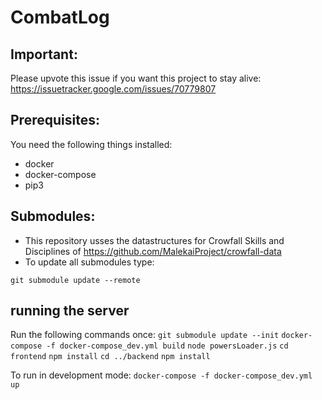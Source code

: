 # CombatLog

## Important:
Please upvote this issue if you want this project to stay alive: https://issuetracker.google.com/issues/70779807

## Prerequisites:
You need the following things installed:
- docker
- docker-compose
- pip3

## Submodules:
- This repository usses the datastructures for Crowfall Skills and Disciplines of https://github.com/MalekaiProject/crowfall-data
- To update all submodules type:

`git submodule update --remote`

## running the server
Run the following commands once:
`git submodule update --init`
`docker-compose -f docker-compose_dev.yml build`
`node powersLoader.js`
`cd frontend`
`npm install`
`cd ../backend`
`npm install`

To run in development mode:
`docker-compose -f docker-compose_dev.yml up`

